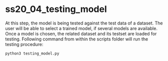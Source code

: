 # ss20_04_testing_model
At this step, the model is being tested against the test data of a dataset.
The user will be able to select a trained model, if several models are 
available. Once a model is chosen, the related dataset and its testset are 
loaded for testing. Following command from within the scripts folder will
run the testing procedure:
```bash
python3 testing_model.py
```